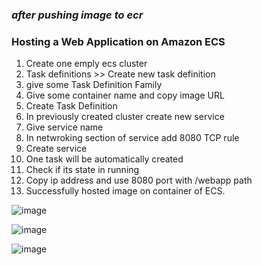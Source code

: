 ### *after pushing image to ecr*

### Hosting a Web Application on Amazon ECS
1. Create one emply ecs cluster
2. Task definitions >> Create new task definition
3. give some Task Definition Family
4. Give some container name and copy image URL
5. Create Task Definition
6. In previously created cluster create new service
7. Give service name
8. In netwroking section of service add 8080 TCP rule
9. Create service
10. One task will be automatically created
11. Check if its state in running
12. Copy ip address and use 8080 port with /webapp path
13. Successfully hosted image on container of ECS.

![image](https://github.com/user-attachments/assets/80bba317-6309-444c-9a7c-5614e2c3713c)

![image](https://github.com/user-attachments/assets/76b78b49-529b-43ee-9ead-f08c060797e1)

![image](https://github.com/user-attachments/assets/20e14f6b-248a-467c-a556-1103d26e5e44)



